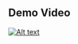 ## Demo Video
[![Alt text](https://img.youtube.com/vi/y8AjokmzuxI/0.jpg)](https://youtu.be/_8HpR52Gnkk)
